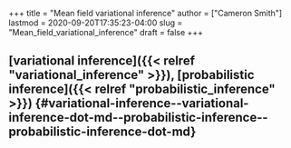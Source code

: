 +++
title = "Mean field variational inference"
author = ["Cameron Smith"]
lastmod = 2020-09-20T17:35:23-04:00
slug = "Mean_field_variational_inference"
draft = false
+++

## [variational inference]({{< relref "variational_inference" >}}), [probabilistic inference]({{< relref "probabilistic_inference" >}}) {#variational-inference--variational-inference-dot-md--probabilistic-inference--probabilistic-inference-dot-md}
